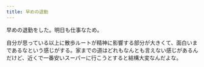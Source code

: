 ```yaml
---
title: 早めの退勤
---
```


早めの退勤をした。明日も仕事なため。

自分が思っている以上に散歩ルートが精神に影響する部分が大きくて、面白いまであるなという感じがする。家までの道はどれもなんとも言えない感じがあるんだけど、近くで一番安いスーパーに行こうとすると結構大変なんだよな。
